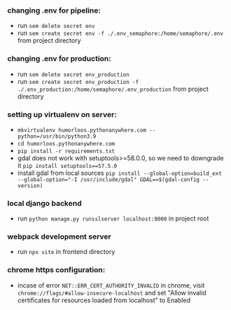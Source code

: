 ### changing .env for pipeline:

- run `sem delete secret env`
- run `sem create secret env -f ./.env_semaphore:/home/semaphore/.env` from project directory

### changing .env for production:

- run `sem delete secret env_production`
- run `sem create secret env_production -f ./.env_production:/home/semaphore/.env_production` from project directory

### setting up virtualenv on server:
- `mkvirtualenv humorloos.pythonanywhere.com --python=/usr/bin/python3.9`
- `cd humorloos.pythonanywhere.com`
- `pip install -r requirements.txt`
- gdal does not work with setuptools>=58.0.0, so we need to downgrade it `pip install setuptools==57.5.0`
- install gdal from local sources
`pip install --global-option=build_ext --global-option="-I /usr/include/gdal" GDAL==$(gdal-config --version)`

### local django backend
- run `python manage.py runsslserver localhost:8000` in project root

### webpack development server
- run `npx vite` in frontend directory

### chrome https configuration:
- incase of error `NET::ERR_CERT_AUTHORITY_INVALID` in chrome, visit `chrome://flags/#allow-insecure-localhost` and set "Allow invalid certificates for resources loaded from localhost" to Enabled


